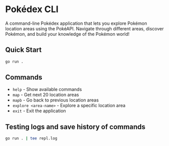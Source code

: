 # Pokédex CLI

A command-line Pokédex application that lets you explore Pokémon location areas using the PokéAPI. Navigate through different areas, discover Pokémon, and build your knowledge of the Pokémon world!

## Quick Start
```sh
go run .
```

## Commands
- `help` - Show available commands
- `map` - Get next 20 location areas
- `mapb` - Go back to previous location areas
- `explore <area-name>` - Explore a specific location area
- `exit` - Exit the application

## Testing logs and save history of commands
```sh
go run . | tee repl.log
```
